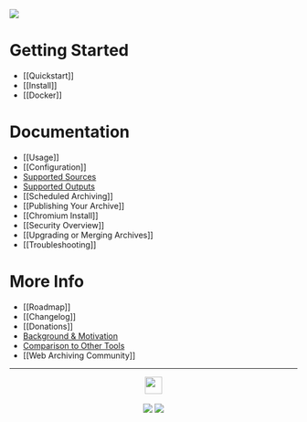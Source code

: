 [![](https://i.imgur.com/PVO88AZ.png)](Home)

<!--<p align="center">
<a href="http://webchat.freenode.net?channels=ArchiveBox&uio=d4"><img src="https://img.shields.io/badge/Community_Chat-IRC-%2328A745.svg"/></a>
</p>-->

# Getting Started

 - [[Quickstart]]
 - [[Install]]
 - [[Docker]]

# Documentation

 - [[Usage]]
 - [[Configuration]]
 - [Supported Sources](https://github.com/ArchiveBox/ArchiveBox/wiki/Quickstart#2-get-your-list-of-urls-to-archive)
 - [Supported Outputs](https://github.com/ArchiveBox/ArchiveBox#output-formats)
 - [[Scheduled Archiving]]
 - [[Publishing Your Archive]]
 - [[Chromium Install]]
 - [[Security Overview]]
 - [[Upgrading or Merging Archives]]
 - [[Troubleshooting]]

# More Info

 - [[Roadmap]]
 - [[Changelog]]
 - [[Donations]]
 - [Background & Motivation](https://github.com/ArchiveBox/ArchiveBox#background--motivation)
 - [Comparison to Other Tools](https://github.com/ArchiveBox/ArchiveBox#comparison-to-other-projects)
 - [[Web Archiving Community]]

---

<p align="center">
  <a href="https://archivebox.io"><img src="https://i.imgur.com/4nkFjdv.png" height="30px"/></a><br/><br/>
  <a href="https://twitter.com/thesquashSH"><img src="https://img.shields.io/twitter/url/http/shields.io.svg?style=social"/></a>
  <a href="https://www.patreon.com/theSquashSH"><img src="https://img.shields.io/badge/Support development-Patreon-%23DD5D76.svg"/></a>
</p>
